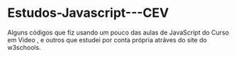 # Estudos-Javascript---CEV
Alguns códigos que fiz usando um pouco das aulas de JavaScript do Curso em Video , e outros que estudei por conta própria atráves do site do w3schools.
